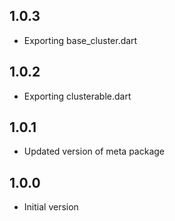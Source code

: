 ## 1.0.3

- Exporting base_cluster.dart

## 1.0.2

- Exporting clusterable.dart

## 1.0.1

- Updated version of meta package

## 1.0.0

- Initial version

